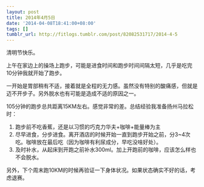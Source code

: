 ```yaml
---
layout: post
title: 2014年4月5日
date: '2014-04-08T18:41:00+08:00'
tags: []
tumblr_url: http://fitlogs.tumblr.com/post/82082531717/2014-4-5
---
```

清明节快乐。

上午在家边上的操场上跑步，可能是进食时间和跑步时间间隔太短，几乎是吃完10分钟我就开始了跑步。

一开始是胃部稍有不适，接着就是全程的无力感。虽然没有特别的酸痛感，但就是迈不开步子。另外脱水也有可能是造成不适的原因之一。

105分钟的跑步总共距离15KM左右。感觉非常的差。总结经验我准备扬州马拉松时：

1. 跑步前不吃香蕉，还是以习惯的巧克力华夫+咖啡+能量棒为主
2. 尽早进食，分步进食。离开酒店的时候开始一直到跑步开始之前，分3~4次吃。咖啡放在最后吃（因为咖啡有利尿成分，早吃没啥好处）。
3. 及时补水，从起床到开跑之前补水300ml。加上开跑前的咖啡，应该怎么样也不会脱水。

另外，下个周末跑10KM的时候再验证一下身体状况。如果状态确实不好的话，考虑退赛。
